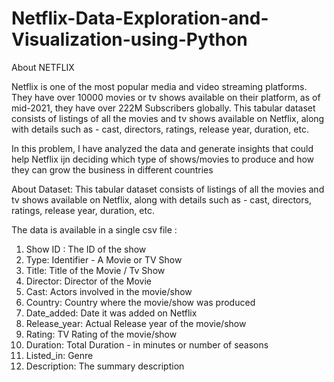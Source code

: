 # Netflix-Data-Exploration-and-Visualization-using-Python

About NETFLIX

Netflix is one of the most popular media and video streaming platforms. They have over 10000 movies or tv shows available on their platform, as of mid-2021, they have over 222M Subscribers globally. This tabular dataset consists of listings of all the movies and tv shows available on Netflix, along with details such as - cast, directors, ratings, release year, duration, etc.

In this problem, I have analyzed the data and generate insights that could help Netflix ijn deciding which type of shows/movies to produce and how they can grow the business in different countries

About Dataset:
This tabular dataset consists of listings of all the movies and tv shows available on
Netflix, along with details such as - cast, directors, ratings, release year, duration, etc.


The data is available in a single csv file :
1. Show ID : The ID of the show
2. Type: Identifier - A Movie or TV Show
3. Title: Title of the Movie / Tv Show
4. Director: Director of the Movie
5. Cast: Actors involved in the movie/show
6. Country: Country where the movie/show was produced
7. Date_added: Date it was added on Netflix
8. Release_year: Actual Release year of the movie/show
9. Rating: TV Rating of the movie/show
10. Duration: Total Duration - in minutes or number of seasons
11. Listed_in: Genre
12. Description: The summary description
